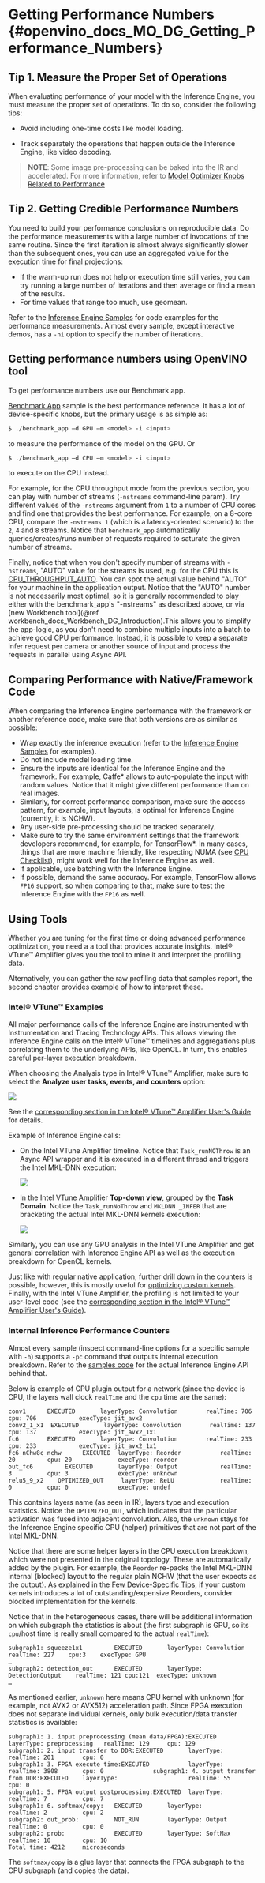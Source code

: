 # Getting Performance Numbers {#openvino_docs_MO_DG_Getting_Performance_Numbers}


## Tip 1. Measure the Proper Set of Operations 

When evaluating performance of your model with the Inference Engine, you must measure the proper set of operations. To do so, consider the following tips: 

- Avoid including one-time costs like model loading.

- Track separately the operations that happen outside the Inference Engine, like video decoding. 

> **NOTE**: Some image pre-processing can be baked into the IR and accelerated. For more information, refer to [Model Optimizer Knobs Related to Performance](Additional_Optimizations.md)

## Tip 2. Getting Credible Performance Numbers 

You need to build your performance conclusions on reproducible data. Do the performance measurements with a large number of invocations of the same routine. Since the first iteration is almost always significantly slower than the subsequent ones, you can use an aggregated value for the execution time for final projections:

-	If the warm-up run does not help or execution time still varies, you can try running a large number of iterations and then average or find a mean of the results.
-	 For time values that range too much, use geomean.

Refer to the [Inference Engine Samples](../IE_DG/Samples_Overview.md) for code examples for the performance measurements. Almost every sample, except interactive demos, has a `-ni` option to specify the number of iterations.

## Getting performance numbers using OpenVINO tool 

To get performance numbers use our Benchmark app.  

[Benchmark App](../../inference-engine/samples/benchmark_app/README.md) sample is the best performance reference.
It has a lot of device-specific knobs, but the primary usage is as simple as: 
```bash
$ ./benchmark_app –d GPU –m <model> -i <input>
```
to measure the performance of the model on the GPU. 
Or
```bash
$ ./benchmark_app –d CPU –m <model> -i <input>
```
to execute on the CPU instead.

For example, for the CPU throughput mode from the previous section, you can play with number of streams (`-nstreams` command-line param). 
Try different values of the `-nstreams` argument from `1` to a number of CPU cores and find one that provides the best performance. For example, on a 8-core CPU, compare the `-nstreams 1` (which is a latency-oriented scenario) to the `2`, `4` and `8` streams. Notice that `benchmark_app` automatically queries/creates/runs number of requests required to saturate the given number of streams. 

Finally, notice that when you don't specify number of streams with `-nstreams`, "AUTO" value for the streams is used, e.g. for the CPU this is [CPU_THROUGHPUT_AUTO](supported_plugins/CPU.md). You can spot the actual value behind "AUTO" for your machine in the application output.
Notice that the "AUTO" number is not necessarily most optimal, so it is generally recommended to play either with the benchmark_app's "-nstreams" as described above, or via  [new Workbench tool](@ref workbench_docs_Workbench_DG_Introduction).This allows you to simplify the app-logic, as you don't need to combine multiple inputs into a batch to achieve good CPU performance.
Instead, it is possible to keep a separate infer request per camera or another source of input and process the requests in parallel using Async API.

## Comparing Performance with Native/Framework Code 

When comparing the Inference Engine performance with the framework or another reference code, make sure that both versions are as similar as possible:

-	Wrap exactly the inference execution (refer to the [Inference Engine Samples](../IE_DG/Samples_Overview.md) for examples).
-	Do not include model loading time.
-	Ensure the inputs are identical for the Inference Engine and the framework. For example, Caffe\* allows to auto-populate the input with random values. Notice that it might give different performance than on real images.
-	Similarly, for correct performance comparison, make sure the access pattern, for example, input layouts, is optimal for Inference Engine (currently, it is NCHW).
-	Any user-side pre-processing should be tracked separately.
-	Make sure to try the same environment settings that the framework developers recommend, for example, for TensorFlow*. In many cases, things that are more machine friendly, like respecting NUMA (see <a href="#cpu-checklist">CPU Checklist</a>), might work well for the Inference Engine as well.
-	If applicable, use batching with the Inference Engine.
-	If possible, demand the same accuracy. For example, TensorFlow allows `FP16` support, so when comparing to that, make sure to test the Inference Engine with the `FP16` as well.

## Using Tools <a name="using-tools"></a>

Whether you are tuning for the first time or doing advanced performance optimization, you need a a tool that provides accurate insights. Intel&reg; VTune&trade; Amplifier gives you the tool to mine it and interpret the profiling data.

Alternatively, you can gather the raw profiling data that samples report, the second chapter provides example of how to interpret these.

### Intel&reg; VTune&trade; Examples <a name="vtune-examples"></a>

All major performance calls of the Inference Engine are instrumented with Instrumentation and Tracing Technology APIs. This allows viewing the Inference Engine calls on the Intel&reg; VTune&trade; timelines and aggregations plus correlating them to the underlying APIs, like OpenCL.  In turn, this enables careful per-layer execution breakdown.

When choosing the Analysis type in Intel&reg; VTune&trade; Amplifier, make sure to select the **Analyze user tasks, events, and counters** option:

![](vtune_option.png)

See the [corresponding section in the Intel® VTune™ Amplifier User's Guide](https://software.intel.com/en-us/vtune-amplifier-help-task-analysis) for details.

Example of Inference Engine calls:

-	On the Intel VTune Amplifier timeline.
	Notice that `Task_runNOThrow` is an Async API wrapper and it is executed in a different thread and triggers the Intel MKL-DNN execution:

	![](vtune_timeline.png)
	
-	In the Intel VTune Amplifier **Top-down view**, grouped by the **Task Domain**.
	Notice the `Task_runNoThrow` and `MKLDNN _INFER` that are bracketing the actual Intel MKL-DNN kernels execution:
	
	![](vtune_topdown_view.jpg)
	
Similarly, you can use any GPU analysis in the Intel VTune Amplifier and get general correlation with Inference Engine API as well as the execution breakdown for OpenCL kernels.

Just like with regular native application, further drill down in the counters is possible, however, this is mostly useful for <a href="#optimizing-custom-kernels">optimizing custom kernels</a>. Finally, with the Intel VTune Amplifier, the profiling is not limited to your user-level code (see the [corresponding section in the Intel&reg; VTune&trade; Amplifier User's Guide](https://software.intel.com/en-us/vtune-amplifier-help-analyze-performance)).

### Internal Inference Performance Counters <a name="performance-counters"></a>

Almost every sample (inspect command-line options for a specific sample with `-h`) supports a `-pc` command that outputs internal execution breakdown. Refer to the [samples code](../IE_DG/Samples_Overview.md) for the actual Inference Engine API behind that.

Below is example of CPU plugin output for a network (since the device is CPU, the layers wall clock `realTime` and the `cpu` time are the same):

```
conv1      EXECUTED       layerType: Convolution        realTime: 706        cpu: 706            execType: jit_avx2
conv2_1_x1  EXECUTED       layerType: Convolution        realTime: 137        cpu: 137            execType: jit_avx2_1x1
fc6        EXECUTED       layerType: Convolution        realTime: 233        cpu: 233            execType: jit_avx2_1x1
fc6_nChw8c_nchw      EXECUTED  layerType: Reorder           realTime: 20         cpu: 20             execType: reorder
out_fc6         EXECUTED       layerType: Output            realTime: 3          cpu: 3              execType: unknown
relu5_9_x2    OPTIMIZED_OUT     layerType: ReLU             realTime: 0          cpu: 0              execType: undef
```

This contains layers name (as seen in IR), layers type and execution statistics. Notice the `OPTIMIZED_OUT`, which indicates that the particular activation was fused into adjacent convolution. Also, the `unknown` stays for the Inference Engine specific CPU (helper) primitives that are not part of the Intel MKL-DNN.

Notice that there are some helper layers in the CPU execution breakdown, which were not presented in the original topology. These are automatically added by the plugin. For example, the `Reorder` re-packs the Intel MKL-DNN internal (blocked) layout to the regular plain NCHW (that the user expects as the output). As explained in the <a href="#device-specific-tips">Few Device-Specific Tips</a>, if your custom kernels introduces a lot of outstanding/expensive Reorders, consider blocked implementation for the kernels.

Notice that in the heterogeneous cases, there will be additional information on which subgraph the statistics is about (the first subgraph is GPU, so its `cpu`/host time is really small compared to the actual `realTime`):

```
subgraph1: squeeze1x1   	  EXECUTED       layerType: Convolution        realTime: 227    cpu:3    execType: GPU
…
subgraph2: detection_out      EXECUTED       layerType: DetectionOutput    realTime: 121 cpu:121  execType: unknown
…
```

As mentioned earlier, `unknown` here means CPU kernel with unknown (for example, not AVX2 or AVX512) acceleration path.
Since FPGA execution does not separate individual kernels, only bulk execution/data transfer statistics is available:

```
subgraph1: 1. input preprocessing (mean data/FPGA):EXECUTED   layerType: preprocessing   realTime: 129     cpu: 129
subgraph1: 2. input transfer to DDR:EXECUTED       layerType:                    realTime: 201        cpu: 0              
subgraph1: 3. FPGA execute time:EXECUTED           layerType:                    realTime: 3808       cpu: 0              subgraph1: 4. output transfer from DDR:EXECUTED    layerType:                    realTime: 55         cpu: 0              
subgraph1: 5. FPGA output postprocessing:EXECUTED  layerType:                    realTime: 7          cpu: 7              
subgraph1: 6. softmax/copy:   EXECUTED       layerType:                    realTime: 2          cpu: 2              
subgraph2: out_prob:          NOT_RUN        layerType: Output             realTime: 0          cpu: 0              
subgraph2: prob:              EXECUTED       layerType: SoftMax            realTime: 10         cpu: 10             
Total time: 4212     microseconds
```

The `softmax/copy` is a glue layer that connects the FPGA subgraph to the CPU subgraph (and copies the data).